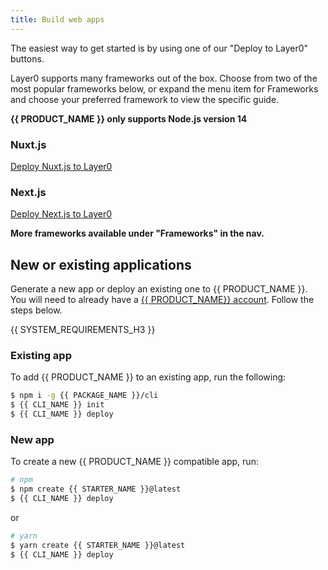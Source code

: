```yaml
---
title: Build web apps
---
```


The easiest way to get started is by using one of our "Deploy to Layer0" buttons.

Layer0 supports many frameworks out of the box. Choose from two of the most popular frameworks below, or expand the menu item for Frameworks and choose your preferred framework to view the specific guide.

**{{ PRODUCT_NAME }} only supports Node.js version 14**

### Nuxt.js

[Deploy Nuxt.js to Layer0](https://app.layer0.co/deploy?button&deploy&repo=https%3A%2F%2Fgithub.com%2Flayer0-docs%2Flayer0-nuxt-example)

### Next.js

[Deploy Next.js to Layer0](https://app.layer0.co/deploy?repo=https%3A%2F%2Fgithub.com%2Flayer0-docs%2Flayer0-nextjs-example&button&deploy)

**More frameworks available under "Frameworks" in the nav.**

## New or existing applications

Generate a new app or deploy an existing one to {{ PRODUCT_NAME }}. You will need to already have a [{{ PRODUCT_NAME}} account](https://app.layer0.co/signup). Follow the steps below.

{{ SYSTEM_REQUIREMENTS_H3 }}

### Existing app

To add {{ PRODUCT_NAME }} to an existing app, run the following:

```bash
$ npm i -g {{ PACKAGE_NAME }}/cli
$ {{ CLI_NAME }} init
$ {{ CLI_NAME }} deploy
```

### New app

To create a new {{ PRODUCT_NAME }} compatible app, run:

```bash
# npm
$ npm create {{ STARTER_NAME }}@latest
$ {{ CLI_NAME }} deploy
```

or

```bash
# yarn
$ yarn create {{ STARTER_NAME }}@latest
$ {{ CLI_NAME }} deploy
```
